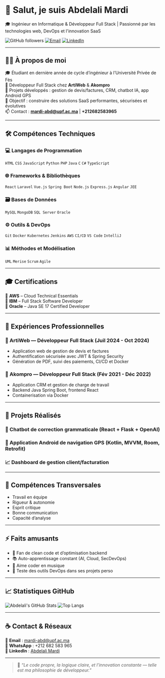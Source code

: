 # 👋 Salut, je suis Abdelali Mardi

🎓 Ingénieur en Informatique & Développeur Full Stack | Passionné par les technologies web, DevOps et l'innovation SaaS

![GitHub followers](https://img.shields.io/github/followers/abdomardi?style=social)
[![Email](https://img.shields.io/badge/Email-mardi.abdelali%40gmail.com-red?style=flat-square&logo=gmail&logoColor=white)](mailto:mardi.abdelali@gmail.com)
[![LinkedIn](https://img.shields.io/badge/LinkedIn-Abdelali%20Mardi-blue?style=flat-square&logo=linkedin)](https://www.linkedin.com/in/AbdelaliMardi)

---

## 🧑‍💻 À propos de moi

🎓 Étudiant en dernière année de cycle d’ingénieur à l’Université Privée de Fès  
💼 Développeur Full Stack chez **ArtiWeb** & **Akompro**  
🧾 Projets développés : gestion de devis/factures, CRM, chatbot IA, app Android GPS  
🚀 Objectif : construire des solutions SaaS performantes, sécurisées et évolutives  
📫 Contact : **mardi-abd@upf.ac.ma** | **+212682583965**

---

## 🛠 Compétences Techniques

### 💻 Langages de Programmation
`HTML` `CSS` `JavaScript` `Python` `PHP` `Java` `C` `C#` `TypeScript`

### 🌐 Frameworks & Bibliothèques
`React` `Laravel` `Vue.js` `Spring Boot` `Node.js` `Express.js` `Angular` `JEE`

### 🗃️ Bases de Données
`MySQL` `MongoDB` `SQL Server` `Oracle`

### ⚙️ Outils & DevOps
`Git` `Docker` `Kubernetes` `Jenkins` `AWS` `CI/CD` `VS Code` `IntelliJ`

### 📊 Méthodes et Modélisation
`UML` `Merise` `Scrum` `Agile`

---

## 🎓 Certifications

📜 **AWS** – Cloud Technical Essentials  
📜 **IBM** – Full Stack Software Developer  
📜 **Oracle** – Java SE 17 Certified Developer

---

## 💼 Expériences Professionnelles

### 🔧 ArtiWeb — Développeur Full Stack (Juil 2024 - Oct 2024)
- Application web de gestion de devis et factures  
- Authentification sécurisée avec JWT & Spring Security  
- Génération de PDF, suivi des paiements, CI/CD et Docker

### 🧠 Akompro — Développeur Full Stack (Fév 2021 - Déc 2022)
- Application CRM et gestion de charge de travail  
- Backend Java Spring Boot, frontend React  
- Containerisation via Docker

---

## 🚀 Projets Réalisés

### 🤖 Chatbot de correction grammaticale (React + Flask + OpenAI)
### 📱 Application Android de navigation GPS (Kotlin, MVVM, Room, Retrofit)
### 📈 Dashboard de gestion client/facturation

---

## 🤝 Compétences Transversales

- Travail en équipe
- Rigueur & autonomie
- Esprit critique
- Bonne communication
- Capacité d’analyse

---

## ⚡ Faits amusants

- 🎯 Fan de clean code et d’optimisation backend  
- 📚 Auto-apprentissage constant (AI, Cloud, SecDevOps)  
- 🎵 Aime coder en musique  
- 🧪 Teste des outils DevOps dans ses projets perso

---

## 📈 Statistiques GitHub

![Abdelali's GitHub Stats](https://github-readme-stats.vercel.app/api?username=abdomardi&show_icons=true&theme=default)
![Top Langs](https://github-readme-stats.vercel.app/api/top-langs/?username=abdomardi&layout=compact)

---

## ☕ Contact & Réseaux

📧 **Email** : [mardi-abd@upf.ac.ma](mailto:mardi-abd@upf.ac.ma)  
📱 **WhatsApp** : +212 682 583 965  
💼 **LinkedIn** : [Abdelali Mardi](https://www.linkedin.com/in/AbdelaliMardi)

---

> 📌 *“Le code propre, la logique claire, et l’innovation constante — telle est ma philosophie de développeur.”*

